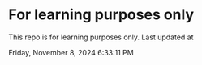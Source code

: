 # For learning purposes only
This repo is for learning purposes only.
Last updated at

Friday, November 8, 2024 6:33:11 PM

